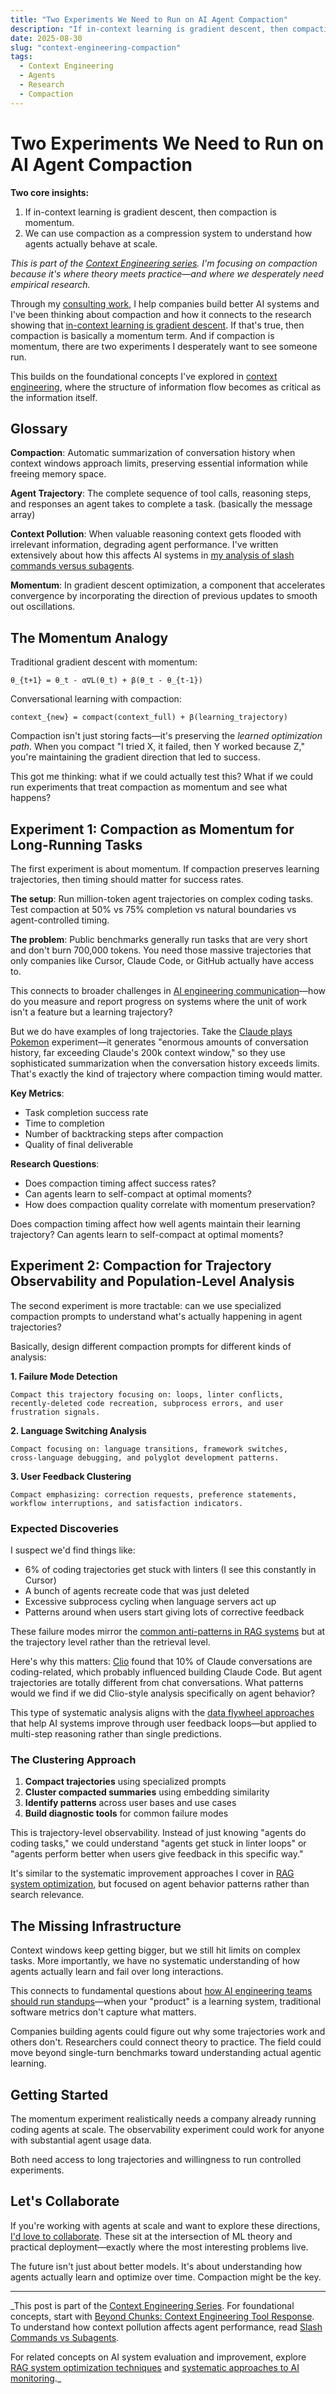 ```yaml
---
title: "Two Experiments We Need to Run on AI Agent Compaction"
description: "If in-context learning is gradient descent, then compaction is momentum. Here are two research directions that could transform how we understand and optimize agentic systems."
date: 2025-08-30
slug: "context-engineering-compaction"
tags:
  - Context Engineering
  - Agents
  - Research
  - Compaction
---
```


# Two Experiments We Need to Run on AI Agent Compaction

**Two core insights:**

1. If in-context learning is gradient descent, then compaction is momentum.
2. We can use compaction as a compression system to understand how agents actually behave at scale.

_This is part of the [Context Engineering series](./context-engineering-index.md). I'm focusing on compaction because it's where theory meets practice—and where we desperately need empirical research._

<!-- more -->

Through my [consulting work](https://jxnl.co/services/), I help companies build better AI systems and I've been thinking about compaction and how it connects to the research showing that [in-context learning is gradient descent](https://arxiv.org/abs/2212.07677). If that's true, then compaction is basically a momentum term. And if compaction is momentum, there are two experiments I desperately want to see someone run.

This builds on the foundational concepts I've explored in [context engineering](./context-engineering-tool-response.md), where the structure of information flow becomes as critical as the information itself.

## Glossary

**Compaction**: Automatic summarization of conversation history when context windows approach limits, preserving essential information while freeing memory space.

**Agent Trajectory**: The complete sequence of tool calls, reasoning steps, and responses an agent takes to complete a task. (basically the message array)

**Context Pollution**: When valuable reasoning context gets flooded with irrelevant information, degrading agent performance. I've written extensively about how this affects AI systems in [my analysis of slash commands versus subagents](./context-engineering-slash-commands-subagents.md).

**Momentum**: In gradient descent optimization, a component that accelerates convergence by incorporating the direction of previous updates to smooth out oscillations.

<!-- more -->

## The Momentum Analogy

Traditional gradient descent with momentum:

```
θ_{t+1} = θ_t - α∇L(θ_t) + β(θ_t - θ_{t-1})
```

Conversational learning with compaction:

```
context_{new} = compact(context_full) + β(learning_trajectory)
```

Compaction isn't just storing facts—it's preserving the _learned optimization path_. When you compact "I tried X, it failed, then Y worked because Z," you're maintaining the gradient direction that led to success.

This got me thinking: what if we could actually test this? What if we could run experiments that treat compaction as momentum and see what happens?

## Experiment 1: Compaction as Momentum for Long-Running Tasks

The first experiment is about momentum. If compaction preserves learning trajectories, then timing should matter for success rates.

**The setup**: Run million-token agent trajectories on complex coding tasks. Test compaction at 50% vs 75% completion vs natural boundaries vs agent-controlled timing.

**The problem**: Public benchmarks generally run tasks that are very short and don't burn 700,000 tokens. You need those massive trajectories that only companies like Cursor, Claude Code, or GitHub actually have access to.

This connects to broader challenges in [AI engineering communication](./ai-engineering-communication.md)—how do you measure and report progress on systems where the unit of work isn't a feature but a learning trajectory?

But we do have examples of long trajectories. Take the [Claude plays Pokemon](https://www.lesswrong.com/posts/HyD3khBjnBhvsp8Gb/so-how-well-is-claude-playing-pokemon) experiment—it generates "enormous amounts of conversation history, far exceeding Claude's 200k context window," so they use sophisticated summarization when the conversation history exceeds limits. That's exactly the kind of trajectory where compaction timing would matter.

**Key Metrics**:

- Task completion success rate
- Time to completion
- Number of backtracking steps after compaction
- Quality of final deliverable

**Research Questions**:

- Does compaction timing affect success rates?
- Can agents learn to self-compact at optimal moments?
- How does compaction quality correlate with momentum preservation?

Does compaction timing affect how well agents maintain their learning trajectory? Can agents learn to self-compact at optimal moments?

## Experiment 2: Compaction for Trajectory Observability and Population-Level Analysis

The second experiment is more tractable: can we use specialized compaction prompts to understand what's actually happening in agent trajectories?

Basically, design different compaction prompts for different kinds of analysis:

**1. Failure Mode Detection**

```
Compact this trajectory focusing on: loops, linter conflicts,
recently-deleted code recreation, subprocess errors, and user frustration signals.
```

**2. Language Switching Analysis**

```
Compact focusing on: language transitions, framework switches,
cross-language debugging, and polyglot development patterns.
```

**3. User Feedback Clustering**

```
Compact emphasizing: correction requests, preference statements,
workflow interruptions, and satisfaction indicators.
```

### Expected Discoveries

I suspect we'd find things like:

- 6% of coding trajectories get stuck with linters (I see this constantly in Cursor)
- A bunch of agents recreate code that was just deleted
- Excessive subprocess cycling when language servers act up
- Patterns around when users start giving lots of corrective feedback

These failure modes mirror the [common anti-patterns in RAG systems](./rag-anti-patterns-skylar.md) but at the trajectory level rather than the retrieval level.

Here's why this matters: [Clio](https://www.anthropic.com/research/clio) found that 10% of Claude conversations are coding-related, which probably influenced building Claude Code. But agent trajectories are totally different from chat conversations. What patterns would we find if we did Clio-style analysis specifically on agent behavior?

This type of systematic analysis aligns with the [data flywheel approaches](./data-flywheel.md) that help AI systems improve through user feedback loops—but applied to multi-step reasoning rather than single predictions.

### The Clustering Approach

1. **Compact trajectories** using specialized prompts
2. **Cluster compacted summaries** using embedding similarity
3. **Identify patterns** across user bases and use cases
4. **Build diagnostic tools** for common failure modes

This is trajectory-level observability. Instead of just knowing "agents do coding tasks," we could understand "agents get stuck in linter loops" or "agents perform better when users give feedback in this specific way."

It's similar to the systematic improvement approaches I cover in [RAG system optimization](./rag-flywheel.md), but focused on agent behavior patterns rather than search relevance.

## The Missing Infrastructure

Context windows keep getting bigger, but we still hit limits on complex tasks. More importantly, we have no systematic understanding of how agents actually learn and fail over long interactions.

This connects to fundamental questions about [how AI engineering teams should run standups](./ai-engineering-standup.md)—when your "product" is a learning system, traditional software metrics don't capture what matters.

Companies building agents could figure out why some trajectories work and others don't. Researchers could connect theory to practice. The field could move beyond single-turn benchmarks toward understanding actual agentic learning.

## Getting Started

The momentum experiment realistically needs a company already running coding agents at scale. The observability experiment could work for anyone with substantial agent usage data.

Both need access to long trajectories and willingness to run controlled experiments.

## Let's Collaborate

If you're working with agents at scale and want to explore these directions, [I'd love to collaborate](https://jxnl.co/services/). These sit at the intersection of ML theory and practical deployment—exactly where the most interesting problems live.

The future isn't just about better models. It's about understanding how agents actually learn and optimize over time. Compaction might be the key.

---

\_This post is part of the [Context Engineering Series](./context-engineering-index.md). For foundational concepts, start with [Beyond Chunks: Context Engineering Tool Response](./context-engineering-tool-response.md). To understand how context pollution affects agent performance, read [Slash Commands vs Subagents](./context-engineering-slash-commands-subagents.md).

For related concepts on AI system evaluation and improvement, explore [RAG system optimization techniques](./rag-flywheel.md) and [systematic approaches to AI monitoring](./systematically-improving-rag-raindrop.md).\_
